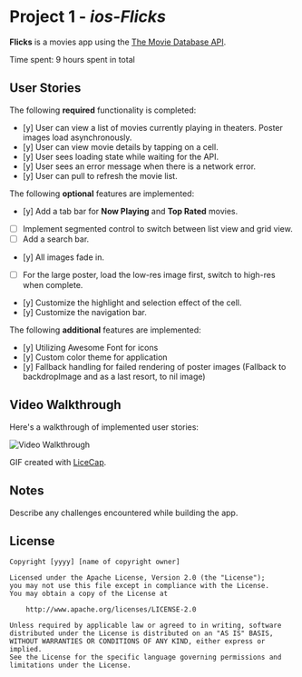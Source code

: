 # Project 1 - *ios-Flicks*

**Flicks** is a movies app using the [The Movie Database API](http://docs.themoviedb.apiary.io/#).

Time spent: 9 hours spent in total

## User Stories

The following **required** functionality is completed:

- [y] User can view a list of movies currently playing in theaters. Poster images load asynchronously.
- [y] User can view movie details by tapping on a cell.
- [y] User sees loading state while waiting for the API.
- [y] User sees an error message when there is a network error.
- [y] User can pull to refresh the movie list.

The following **optional** features are implemented:

- [y] Add a tab bar for **Now Playing** and **Top Rated** movies.
- [ ] Implement segmented control to switch between list view and grid view.
- [ ] Add a search bar.
- [y] All images fade in.
- [ ] For the large poster, load the low-res image first, switch to high-res when complete.
- [y] Customize the highlight and selection effect of the cell.
- [y] Customize the navigation bar.

The following **additional** features are implemented:

- [y] Utilizing Awesome Font for icons
- [y] Custom color theme for application
- [y] Fallback handling for failed rendering of poster images (Fallback to backdropImage and as a last resort, to nil image)

## Video Walkthrough

Here's a walkthrough of implemented user stories:

<img src='https://github.com/plushysmurf3/ios-flicks/blob/master/flicks_licecap.gif' title='Video Walkthrough' width='' alt='Video Walkthrough' />

GIF created with [LiceCap](http://www.cockos.com/licecap/).

## Notes

Describe any challenges encountered while building the app.

## License

    Copyright [yyyy] [name of copyright owner]

    Licensed under the Apache License, Version 2.0 (the "License");
    you may not use this file except in compliance with the License.
    You may obtain a copy of the License at

        http://www.apache.org/licenses/LICENSE-2.0

    Unless required by applicable law or agreed to in writing, software
    distributed under the License is distributed on an "AS IS" BASIS,
    WITHOUT WARRANTIES OR CONDITIONS OF ANY KIND, either express or implied.
    See the License for the specific language governing permissions and
    limitations under the License.